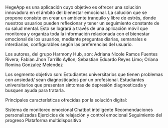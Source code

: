 HegeApp es una aplicación cuyo objetivo es ofrecer una solución innovadora en el ámbito del bienestar emocional. La solución que se propone consiste en crear un ambiente tranquilo y libre de estrés, donde nuestros usuarios pueden reflexionar y tener un seguimiento constante de su salud mental. Esto se logrará a través de una aplicación móvil que monitorea y organiza toda la información relacionada con el bienestar emocional de los usuarios, mediante preguntas diarias, semanales e interdiarias, configurables según las preferencias del usuario.

Los autores,  del grupo Harmony Hub, son: 
Adriana Nicole Ramos Fuentes Rivera;
Fabian Jhon Tarrillo Ayllon;
Sebastian Eduardo Reyes Limo;
Oriana Romina Gonzalez Melendez

Los segmento objetivo son: 
Estudiantes universitarios que tienen problemas con ansiedad/ sean diagnosticados por un profesional.
Estudiantes universitarios que presentan síntomas de depresión diagnosticada  y busquen ayuda para tratarla.

Principales características ofrecidas por la solución digital:

Sistema de monitoreo emocional
Chatbot inteligente
Recomendaciones personalizadas
Ejercicios de relajación y control emocional
Seguimiento del progreso
Plataforma multidispositivo
